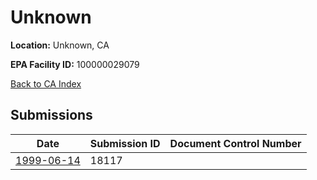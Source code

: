 # Unknown

**Location:** Unknown, CA

**EPA Facility ID:** 100000029079

[Back to CA Index](../../index.md)

## Submissions

| Date | Submission ID | Document Control Number |
|------|--------------|-------------------------|
| [1999-06-14](submissions/18117.md) | 18117 |  |
